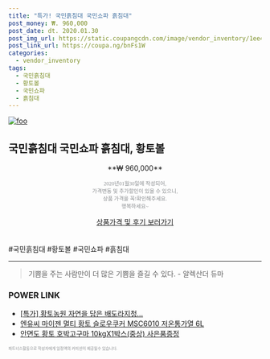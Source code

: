 ```yaml
--- 
title: "특가! 국민흙침대 국민쇼파 흙침대" 
post_money: ₩. 960,000 
post_date: dt. 2020.01.30 
post_img_url: https://static.coupangcdn.com/image/vendor_inventory/1ee4/bfc384535a2ff1fe831b288773333fa57e53c5784e4611bfeda509265e12.jpg 
post_link_url: https://coupa.ng/bnFs1W 
categories: 
  - vendor_inventory 
tags: 
  - 국민흙침대 
  - 황토볼 
  - 국민쇼파 
  - 흙침대 
--- 
```

[![foo](https://static.coupangcdn.com/image/vendor_inventory/1ee4/bfc384535a2ff1fe831b288773333fa57e53c5784e4611bfeda509265e12.jpg)](https://coupa.ng/bnFs1W) 

## 국민흙침대 국민쇼파 흙침대, 황토볼 
<p style="text-align: center;">**₩ 960,000**</p> 
<p style="text-align: center;"><span style="color: #898c8f; font-family: Georgia,Times,serif; font-size: 0.75em;">2020년01월30일에 작성되어, <br>가격변동 및 추가할인이 있을 수 있으니,<br> 상품 가격을 꼭!확인해주세요.<br>행복하세요~</span> 
</p>	 
<div markdown="0" style="text-align: center;"><a href="https://coupa.ng/bnFs1W" class="btn btn--success">상품가격 및 후기 보러가기</a></div> 
<br><br> 
  #국민흙침대 #황토볼 #국민쇼파 #흙침대 
<hr> 

> 기쁨을 주는 사람만이 더 많은 기쁨을 즐길 수 있다. - 알렉산더 듀마 


### POWER LINK

* <a href="https://blog.naver.com/sakai111/221789108631" target="_blank">[특가] 황토농원 자연을 담은 배도라지청...</a>
* <a href="https://blog.naver.com/fasyy4321/221786002692" target="_blank">엔유씨 마이젠 멀티 황토 슬로우쿠커 MSC6010 저온통가열 6L</a>
* <a href="https://blog.naver.com/fasyy4321/221787579873" target="_blank">안면도 황토 호박고구마 10kgX1박스(중상) 사은품증정</a>

<span style="color: #898c8f; font-family: Georgia,Times,serif; font-size: 0.55em;">파트너스활동으로 작성자에게 일정액의 커미션이 제공될수 있습니다.</span> 
